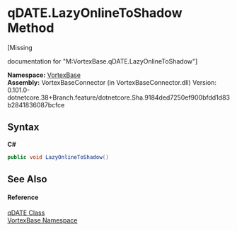 # qDATE.LazyOnlineToShadow Method 
 

\[Missing <summary> documentation for "M:VortexBase.qDATE.LazyOnlineToShadow"\]

**Namespace:**&nbsp;<a href="N_VortexBase.md">VortexBase</a><br />**Assembly:**&nbsp;VortexBaseConnector (in VortexBaseConnector.dll) Version: 0.101.0-dotnetcore.38+Branch.feature/dotnetcore.Sha.9184ded7250ef900bfdd1d83b2841836087bcfce

## Syntax

**C#**<br />
``` C#
public void LazyOnlineToShadow()
```


## See Also


#### Reference
<a href="T_VortexBase_qDATE.md">qDATE Class</a><br /><a href="N_VortexBase.md">VortexBase Namespace</a><br />